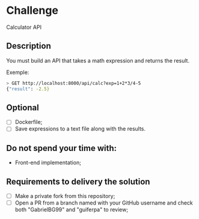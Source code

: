 # Challenge

Calculator API

## Description

You must build an API that takes a math expression and returns the result.

Exemple:

```bash
> GET http://localhost:8000/api/calc?exp=1+2*3/4-5
{"result": -2.5}
```

## Optional

- [ ] Dockerfile;
- [ ] Save expressions to a text file along with the results.

## Do not spend your time with:

- Front-end implementation;

## Requirements to delivery the solution

- [ ] Make a private fork from this repository;
- [ ] Open a PR from a branch named with your GitHub username and check both "GabrielBG99" and "guiferpa" to review;
